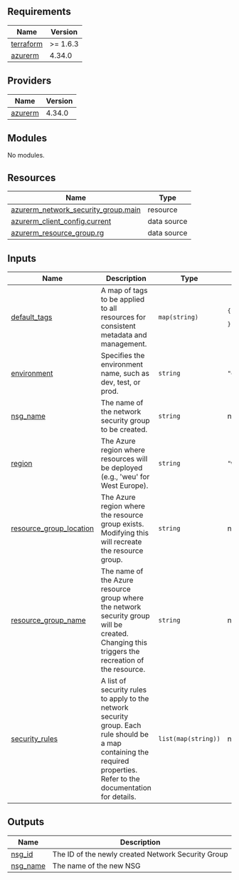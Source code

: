 ## Requirements

| Name | Version |
|------|---------|
| <a name="requirement_terraform"></a> [terraform](#requirement\_terraform) | >= 1.6.3 |
| <a name="requirement_azurerm"></a> [azurerm](#requirement\_azurerm) | 4.34.0 |

## Providers

| Name | Version |
|------|---------|
| <a name="provider_azurerm"></a> [azurerm](#provider\_azurerm) | 4.34.0 |

## Modules

No modules.

## Resources

| Name | Type |
|------|------|
| [azurerm_network_security_group.main](https://registry.terraform.io/providers/hashicorp/azurerm/4.34.0/docs/resources/network_security_group) | resource |
| [azurerm_client_config.current](https://registry.terraform.io/providers/hashicorp/azurerm/4.34.0/docs/data-sources/client_config) | data source |
| [azurerm_resource_group.rg](https://registry.terraform.io/providers/hashicorp/azurerm/4.34.0/docs/data-sources/resource_group) | data source |

## Inputs

| Name | Description | Type | Default | Required |
|------|-------------|------|---------|:--------:|
| <a name="input_default_tags"></a> [default\_tags](#input\_default\_tags) | A map of tags to be applied to all resources for consistent metadata and management. | `map(string)` | <pre>{<br/>  "ManagedByTerraform": "True"<br/>}</pre> | no |
| <a name="input_environment"></a> [environment](#input\_environment) | Specifies the environment name, such as dev, test, or prod. | `string` | `"dev"` | no |
| <a name="input_nsg_name"></a> [nsg\_name](#input\_nsg\_name) | The name of the network security group to be created. | `string` | n/a | yes |
| <a name="input_region"></a> [region](#input\_region) | The Azure region where resources will be deployed (e.g., 'weu' for West Europe). | `string` | `"weu"` | no |
| <a name="input_resource_group_location"></a> [resource\_group\_location](#input\_resource\_group\_location) | The Azure region where the resource group exists. Modifying this will recreate the resource group. | `string` | n/a | yes |
| <a name="input_resource_group_name"></a> [resource\_group\_name](#input\_resource\_group\_name) | The name of the Azure resource group where the network security group will be created. Changing this triggers the recreation of the resource. | `string` | n/a | yes |
| <a name="input_security_rules"></a> [security\_rules](#input\_security\_rules) | A list of security rules to apply to the network security group. Each rule should be a map containing the required properties. Refer to the documentation for details. | `list(map(string))` | n/a | yes |

## Outputs

| Name | Description |
|------|-------------|
| <a name="output_nsg_id"></a> [nsg\_id](#output\_nsg\_id) | The ID of the newly created Network Security Group |
| <a name="output_nsg_name"></a> [nsg\_name](#output\_nsg\_name) | The name of the new NSG |
